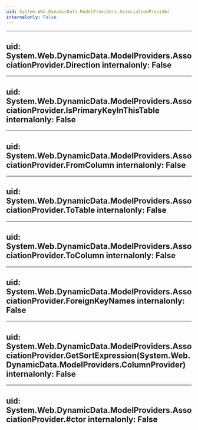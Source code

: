 ```yaml
---
uid: System.Web.DynamicData.ModelProviders.AssociationProvider
internalonly: False
---
```


---
uid: System.Web.DynamicData.ModelProviders.AssociationProvider.Direction
internalonly: False
---

---
uid: System.Web.DynamicData.ModelProviders.AssociationProvider.IsPrimaryKeyInThisTable
internalonly: False
---

---
uid: System.Web.DynamicData.ModelProviders.AssociationProvider.FromColumn
internalonly: False
---

---
uid: System.Web.DynamicData.ModelProviders.AssociationProvider.ToTable
internalonly: False
---

---
uid: System.Web.DynamicData.ModelProviders.AssociationProvider.ToColumn
internalonly: False
---

---
uid: System.Web.DynamicData.ModelProviders.AssociationProvider.ForeignKeyNames
internalonly: False
---

---
uid: System.Web.DynamicData.ModelProviders.AssociationProvider.GetSortExpression(System.Web.DynamicData.ModelProviders.ColumnProvider)
internalonly: False
---

---
uid: System.Web.DynamicData.ModelProviders.AssociationProvider.#ctor
internalonly: False
---
